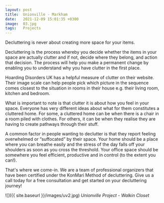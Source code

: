 ```yaml
---
layout: post
title:  Unionville - Markham
date:   2021-12-09 15:01:35 +0300
image:  03.jpg
tags:   Projects
---
```

Decluttering is never about creating more space for your items.

Decluttering is the process whereby you decide whether the items in your space are actually clutter and if not, decide where they belong, and action that decision. The process will help you make a permanent change by enabling you to understand why you have clutter in the first place.

Hoarding Disorders UK has a helpful measure of clutter on their website. Their image scale can help people pick which picture in the sequence comes closest to the situation in rooms in their house e.g. their living room, kitchen and bedroom.

What is important to note is that clutter it is about how you feel in your space. Everyone has very different ideas about what for them constitutes a cluttered home. For some, a cluttered home can be when there is a chair in a room piled with clothes. For others, it can be when they realise they are having to create pathways through their stuff.

A common factor in people wanting to declutter is that they report feeling overwhelmed or “suffocated” by their space. Your home should be a place where you can breathe easily and the stress of the day falls off your shoulders as soon as you cross the threshold. Your office space should be somewhere you feel efficient, productive and in control (to the extent you can!).

That's where we come-in. We are a team of professional organizers that have been certified under the KonMari Method of decluttering. Give us a call today for a free consultation and get started on your decluttering journey!

![]({{ site.baseurl }}/images/uv2.jpg) 
*Unionville Project - Walkin Closet*